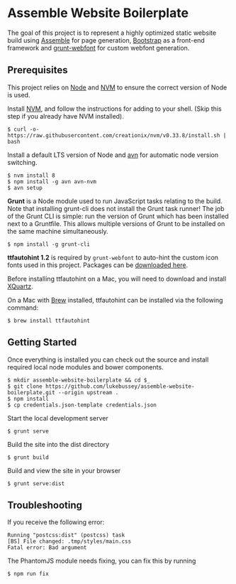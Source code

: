 # Assemble Website Boilerplate

The goal of this project is to represent a highly optimized static website build using [Assemble](http://assemble.io) for page generation, [Bootstrap](https://getbootstrap/) as a front-end framework and [grunt-webfont](https://github.com/sapegin/grunt-webfont) for custom webfont generation.

## Prerequisites

This project relies on [Node](https://nodejs.org/) and [NVM](http://nvm.sh) to ensure the correct version of Node is used.

Install [NVM](http://nvm.sh), and follow the instructions for adding to your shell. (Skip this step if you already have NVM installed).

    $ curl -o- https://raw.githubusercontent.com/creationix/nvm/v0.33.8/install.sh | bash

Install a default LTS version of Node and [avn](https://github.com/wbyoung/avn) for automatic node version switching.

    $ nvm install 8
    $ npm install -g avn avn-nvm
    $ avn setup

**Grunt** is a Node module used to run JavaScript tasks relating to the build. Note that installing grunt-cli does not install the Grunt task runner! The job of the Grunt CLI is simple: run the version of Grunt which has been installed next to a Gruntfile. This allows multiple versions of Grunt to be installed on the same machine simultaneously.

    $ npm install -g grunt-cli

**ttfautohint 1.2** is required by `grunt-webfont` to auto-hint the custom icon fonts used in this project. Packages can be [downloaded here](http://www.freetype.org/ttfautohint/#download).

Before installing ttfautohint on a Mac, you will need to download and install [XQuartz](http://xquartz.macosforge.org/landing/).

On a Mac with [Brew](http://brew.sh) installed, ttfautohint can be installed via the following command:

    $ brew install ttfautohint

## Getting Started

Once everything is installed you can check out the source and install required local node modules and bower components.

    $ mkdir assemble-website-boilerplate && cd $_
    $ git clone https://github.com/lukebussey/assemble-website-boilerplate.git --origin upstream .
    $ npm install
    $ cp credentials.json-template credentials.json

Start the local development server

    $ grunt serve

Build the site into the dist directory

    $ grunt build

Build and view the site in your browser

    $ grunt serve:dist

## Troubleshooting

If you receive the following error:

    Running "postcss:dist" (postcss) task
    [BS] File changed: .tmp/styles/main.css
    Fatal error: Bad argument

The PhantomJS module needs fixing, you can fix this by running

    $ npm run fix
